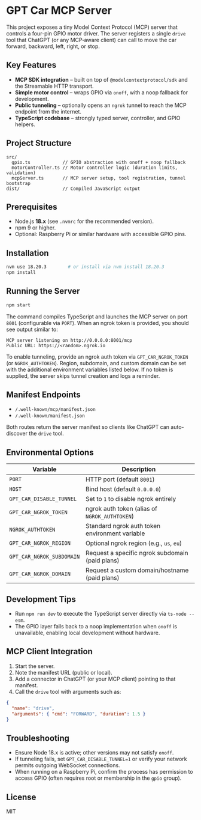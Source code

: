 # GPT Car MCP Server

This project exposes a tiny Model Context Protocol (MCP) server that controls a four-pin GPIO motor driver. The server registers a single `drive` tool that ChatGPT (or any MCP‑aware client) can call to move the car forward, backward, left, right, or stop.

## Key Features

- **MCP SDK integration** – built on top of `@modelcontextprotocol/sdk` and the Streamable HTTP transport.
- **Simple motor control** – wraps GPIO via `onoff`, with a noop fallback for development.
- **Public tunneling** – optionally opens an `ngrok` tunnel to reach the MCP endpoint from the internet.
- **TypeScript codebase** – strongly typed server, controller, and GPIO helpers.

## Project Structure

```
src/
  gpio.ts            // GPIO abstraction with onoff + noop fallback
  motorController.ts // Motor controller logic (duration limits, validation)
  mcpServer.ts       // MCP server setup, tool registration, tunnel bootstrap
dist/                // Compiled JavaScript output
```

## Prerequisites

- Node.js **18.x** (see `.nvmrc` for the recommended version).
- npm 9 or higher.
- Optional: Raspberry Pi or similar hardware with accessible GPIO pins.

## Installation

```bash
nvm use 18.20.3        # or install via nvm install 18.20.3
npm install
```

## Running the Server

```bash
npm start
```

The command compiles TypeScript and launches the MCP server on port `8001` (configurable via `PORT`). When an ngrok token is provided, you should see output similar to:

```
MCP server listening on http://0.0.0.0:8001/mcp
Public URL: https://<random>.ngrok.io
```

To enable tunneling, provide an ngrok auth token via `GPT_CAR_NGROK_TOKEN` (or `NGROK_AUTHTOKEN`). Region, subdomain, and custom domain can be set with the additional environment variables listed below. If no token is supplied, the server skips tunnel creation and logs a reminder.

## Manifest Endpoints

- `/.well-known/mcp/manifest.json`
- `/.well-known/manifest.json`

Both routes return the server manifest so clients like ChatGPT can auto-discover the `drive` tool.

## Environmental Options

| Variable                     | Description                                      |
|-----------------------------|--------------------------------------------------|
| `PORT`                      | HTTP port (default `8001`)                       |
| `HOST`                      | Bind host (default `0.0.0.0`)                    |
| `GPT_CAR_DISABLE_TUNNEL`    | Set to `1` to disable ngrok entirely              |
| `GPT_CAR_NGROK_TOKEN`       | ngrok auth token (alias of `NGROK_AUTHTOKEN`)     |
| `NGROK_AUTHTOKEN`           | Standard ngrok auth token environment variable    |
| `GPT_CAR_NGROK_REGION`      | Optional ngrok region (e.g., `us`, `eu`)          |
| `GPT_CAR_NGROK_SUBDOMAIN`   | Request a specific ngrok subdomain (paid plans)   |
| `GPT_CAR_NGROK_DOMAIN`      | Request a custom domain/hostname (paid plans)     |

## Development Tips

- Run `npm run dev` to execute the TypeScript server directly via `ts-node --esm`.
- The GPIO layer falls back to a noop implementation when `onoff` is unavailable, enabling local development without hardware.

## MCP Client Integration

1. Start the server.
2. Note the manifest URL (public or local).
3. Add a connector in ChatGPT (or your MCP client) pointing to that manifest.
4. Call the `drive` tool with arguments such as:

```json
{
  "name": "drive",
  "arguments": { "cmd": "FORWARD", "duration": 1.5 }
}
```

## Troubleshooting

- Ensure Node 18.x is active; other versions may not satisfy `onoff`.
- If tunneling fails, set `GPT_CAR_DISABLE_TUNNEL=1` or verify your network permits outgoing WebSocket connections.
- When running on a Raspberry Pi, confirm the process has permission to access GPIO (often requires root or membership in the `gpio` group).

## License

MIT
